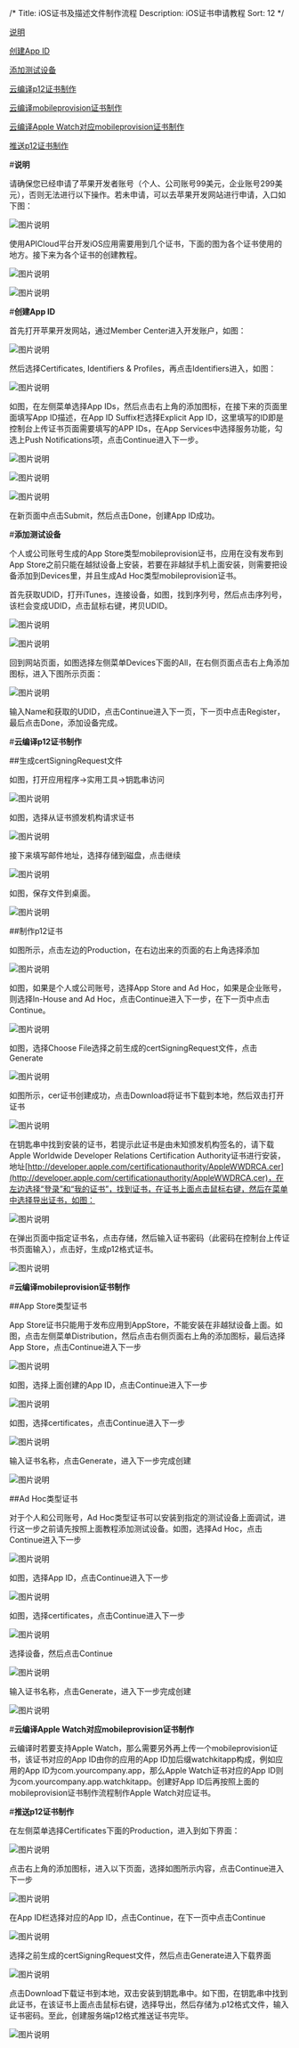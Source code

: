 /*
Title: iOS证书及描述文件制作流程
Description: iOS证书申请教程
Sort: 12
*/

[说明](#0)

[创建App ID](#1)

[添加测试设备](#2)

[云编译p12证书制作](#3)

[云编译mobileprovision证书制作](#4)	

[云编译Apple Watch对应mobileprovision证书制作](#5)

[推送p12证书制作](#6)

 
#**说明**<div id="0"></div>

请确保您已经申请了苹果开发者账号（个人、公司账号99美元，企业账号299美元），否则无法进行以下操作。若未申请，可以去苹果开发网站进行申请，入口如下图：

![图片说明](/img/docImage/certificateRequest/3.png)

使用APICloud平台开发iOS应用需要用到几个证书，下面的图为各个证书使用的地方。接下来为各个证书的创建教程。

![图片说明](/img/docImage/certificateRequest/1.png)

![图片说明](/img/docImage/certificateRequest/2.png)
 
#**创建App ID**<div id="1"></div>

首先打开苹果开发网站，通过Member Center进入开发账户，如图：

![图片说明](/img/docImage/certificateRequest/231.png)
 
然后选择Certificates, Identifiers & Profiles，再点击Identifiers进入，如图：

![图片说明](/img/docImage/certificateRequest/232.png)

如图，在左侧菜单选择App IDs，然后点击右上角的添加图标，在接下来的页面里面填写App ID描述，在App ID Suffix栏选择Explicit App ID，这里填写的ID即是控制台上传证书页面需要填写的APP IDs，在App Services中选择服务功能，勾选上Push Notifications项，点击Continue进入下一步。
 
![图片说明](/img/docImage/certificateRequest/240.png)

![图片说明](/img/docImage/certificateRequest/241.png)

![图片说明](/img/docImage/certificateRequest/242.png)
 
在新页面中点击Submit，然后点击Done，创建App ID成功。


#**添加测试设备**<div id="2"></div>

个人或公司账号生成的App Store类型mobileprovision证书，应用在没有发布到App Store之前只能在越狱设备上安装，若要在非越狱手机上面安装，则需要把设备添加到Devices里，并且生成Ad Hoc类型mobileprovision证书。
 
首先获取UDID，打开iTunes，连接设备，如图，找到序列号，然后点击序列号，该栏会变成UDID，点击鼠标右键，拷贝UDID。

![图片说明](/img/docImage/certificateRequest/244.png)

![图片说明](/img/docImage/certificateRequest/245.png)

回到网站页面，如图选择左侧菜单Devices下面的All，在右侧页面点击右上角添加图标，进入下图所示页面：

![图片说明](/img/docImage/certificateRequest/243.png)
 
输入Name和获取的UDID，点击Continue进入下一页，下一页中点击Register，最后点击Done，添加设备完成。

#**云编译p12证书制作**<div id="3"></div>

##生成certSigningRequest文件

如图，打开应用程序->实用工具->钥匙串访问

![图片说明](/img/docImage/certificateRequest/227.png)
 
如图，选择从证书颁发机构请求证书

![图片说明](/img/docImage/certificateRequest/228.png)

接下来填写邮件地址，选择存储到磁盘，点击继续

![图片说明](/img/docImage/certificateRequest/229.png)
 
如图，保存文件到桌面。

![图片说明](/img/docImage/certificateRequest/230.png)

##制作p12证书
 
如图所示，点击左边的Production，在右边出来的页面的右上角选择添加

![图片说明](/img/docImage/certificateRequest/234.png)
 
如图，如果是个人或公司账号，选择App Store and Ad Hoc，如果是企业账号，则选择In-House and Ad Hoc，点击Continue进入下一步，在下一页中点击Continue。

![图片说明](/img/docImage/certificateRequest/235.png)
 
如图，选择Choose File选择之前生成的certSigningRequest文件，点击Generate

![图片说明](/img/docImage/certificateRequest/236.png)
 
如图所示，cer证书创建成功，点击Download将证书下载到本地，然后双击打开证书

![图片说明](/img/docImage/certificateRequest/237.png)
 
在钥匙串中找到安装的证书，若提示此证书是由未知颁发机构签名的，请下载Apple Worldwide Developer Relations Certification Authority证书进行安装，地址[http://developer.apple.com/certificationauthority/AppleWWDRCA.cer](http://developer.apple.com/certificationauthority/AppleWWDRCA.cer)，在左边选择“登录”和“我的证书”，找到证书，在证书上面点击鼠标右键，然后在菜单中选择导出证书，如图：

![图片说明](/img/docImage/certificateRequest/238.png)
 
在弹出页面中指定证书名，点击存储，然后输入证书密码（此密码在控制台上传证书页面输入），点击好，生成p12格式证书。

![图片说明](/img/docImage/certificateRequest/239.png)

#**云编译mobileprovision证书制作**<div id="4"></div>

##App Store类型证书

App Store证书只能用于发布应用到AppStore，不能安装在非越狱设备上面。如图，点击左侧菜单Distribution，然后点击右侧页面右上角的添加图标，最后选择App Store，点击Continue进入下一步

![图片说明](/img/docImage/certificateRequest/246.png)
 
如图，选择上面创建的App ID，点击Continue进入下一步

![图片说明](/img/docImage/certificateRequest/247.png)
 
如图，选择certificates，点击Continue进入下一步

![图片说明](/img/docImage/certificateRequest/248.png)
 
输入证书名称，点击Generate，进入下一步完成创建

![图片说明](/img/docImage/certificateRequest/249.png)
 
##Ad Hoc类型证书

对于个人和公司账号，Ad Hoc类型证书可以安装到指定的测试设备上面调试，进行这一步之前请先按照上面教程添加测试设备。如图，选择Ad Hoc，点击Continue进入下一步

![图片说明](/img/docImage/certificateRequest/250.png)
 
如图，选择App ID，点击Continue进入下一步

![图片说明](/img/docImage/certificateRequest/251.png)
 
如图，选择certificates，点击Continue进入下一步

![图片说明](/img/docImage/certificateRequest/252.png)
 
选择设备，然后点击Continue

![图片说明](/img/docImage/certificateRequest/253.png)
 
输入证书名称，点击Generate，进入下一步完成创建

![图片说明](/img/docImage/certificateRequest/254.png)
 
#**云编译Apple Watch对应mobileprovision证书制作**<div id="5"></div>

云编译时若要支持Apple Watch，那么需要另外再上传一个mobileprovision证书，该证书对应的App ID由你的应用的App ID加后缀watchkitapp构成，例如应用的App ID为com.yourcompany.app，那么Apple Watch证书对应的App ID则为com.yourcompany.app.watchkitapp。创建好App ID后再按照上面的mobileprovision证书制作流程制作Apple Watch对应证书。
 
#**推送p12证书制作**<div id="6"></div>

在左侧菜单选择Certificates下面的Production，进入到如下界面：

![图片说明](/img/docImage/certificateRequest/255.png)
 
点击右上角的添加图标，进入以下页面，选择如图所示内容，点击Continue进入下一步

![图片说明](/img/docImage/certificateRequest/256.png)
 
在App ID栏选择对应的App ID，点击Continue，在下一页中点击Continue

![图片说明](/img/docImage/certificateRequest/257.png)
 
选择之前生成的certSigningRequest文件，然后点击Generate进入下载界面

![图片说明](/img/docImage/certificateRequest/258.png)
 
点击Download下载证书到本地，双击安装到钥匙串中。如下图，在钥匙串中找到此证书，在该证书上面点击鼠标右键，选择导出，然后存储为.p12格式文件，输入证书密码。至此，创建服务端p12格式推送证书完毕。

![图片说明](/img/docImage/certificateRequest/259.png)